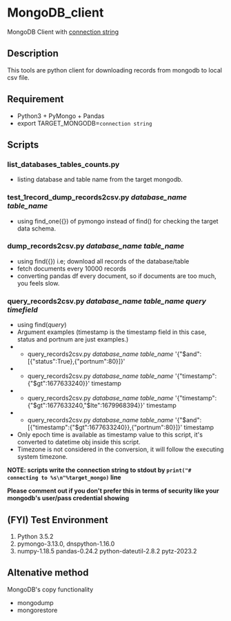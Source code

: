 # MongoDB_client

MongoDB Client with [connection string](https://www.mongodb.com/docs/manual/reference/connection-string/)

## Description
This tools are python client for downloading records from mongodb to local csv file. 

## Requirement

- Python3 + PyMongo + Pandas 
- export TARGET_MONGODB=`connection string`

## Scripts

### list_databases_tables_counts.py
- listing database and table name from the target mongodb.

### test_1record_dump_records2csv.py *database_name* *table_name*
- using find_one({}) of pymongo instead of find() for checking the target data schema.

### dump_records2csv.py *database_name* *table_name*
- using find({}) i.e; download all records of the database/table
- fetch documents every 10000 records
- converting pandas df every document, so if documents are too much, you feels slow.

### query_records2csv.py *database_name* *table_name* *query* *timefield*
- using find(*query*)
- Argument examples (timestamp is the timestamp field in this case, status and portnum are just examples.)
- - query_records2csv.py *database_name* *table_name* '{"$and":[{"status":True},{"portnum":80}]}'
- - query_records2csv.py *database_name* *table_name* '{"timestamp":{"$gt":1677633240}}' timestamp
- - query_records2csv.py *database_name* *table_name* '{"timestamp":{"$gt":1677633240,"$lte":1679968394}}' timestamp
- - query_records2csv.py *database_name* *table_name* '{"$and":[{"timestamp":{"$gt":1677633240}},{"portnum":80}]}' timestamp
- Only epoch time is available as timestamp value to this script, it's converted to datetime obj inside this script.
- Timezone is not considered in the conversion, it will follow the executing system timezone.

**NOTE: scripts write the connection string to stdout by `print("# connecting to %s\n"%target_mongo)` line**

**Please comment out if you don't prefer this in terms of security like your mongodb's user/pass credential showing**

## (FYI) Test Environment
1. Python 3.5.2
2. pymongo-3.13.0, dnspython-1.16.0
3. numpy-1.18.5 pandas-0.24.2 python-dateutil-2.8.2 pytz-2023.2

## Altenative method
MongoDB's copy functionality
- mongodump
- mongorestore
